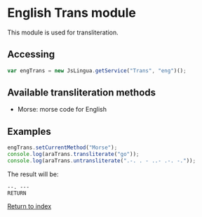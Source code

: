 # English Trans module

This module is used for transliteration.

## Accessing

```javascript
var engTrans = new JsLingua.getService("Trans", "eng")();
```

## Available transliteration methods

- Morse: morse code for English

## Examples

```javascript
engTrans.setCurrentMethod("Morse");
console.log(araTrans.transliterate("go"));
console.log(araTrans.untransliterate(".-. . - ..- .-. -."));
```

The result will be:

```
--. ---
RETURN
```

[Return to index](./index.md)
